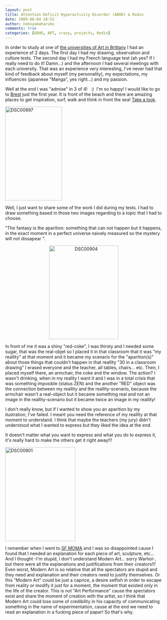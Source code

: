 ```yaml
---
layout: post
title: Attention-Deficit Hyperactivity Disorder (ADHD) & Rodin
date: 2009-06-04 18:52
author: nekoyamaharuko
comments: true
categories: [ADHD, ART, crazy, projects, Rodin]
---
```

In order to study at one of <a href="http://www.beauxarts-bretagne.asso.fr/index.php">the universities of Art in Brittany</a> I had an experience of 2 days. The first day I had my drawing, observation and culture tests. The second day I had my French language test (ah yes? If I really need to do it! Damn...) and the afternoon I had several meetings with each university. That was an experience very interesting, I've never had that kind of feedback about myself (my personality), my expectations, my influences (japanese "Manga", yes right...) and my passion.

Well at the end I was "admise" in 3 of 4!   :)  I'm so happy! I would like to go to <a href="http://www.esa-brest.fr/">Brest</a> just the first year. It is front of the beach and there are amazing places to get inspiration, surf, walk and think in front the sea! <a href="http://upload.wikimedia.org/wikipedia/commons/9/91/26-04-2005-015.jpg">Take a look</a>.

<img class="aligncenter size-medium wp-image-440" title="DSC00897" src="http://nekoyamaharuko.files.wordpress.com/2009/06/dsc00897.jpg?w=182" alt="DSC00897" width="182" height="300" />

Well, I just want to share some of the work I did during my tests. I had to draw something based in those two images regarding to a topic that I had to choose.

"The fantasy is the aparition: something that can not happen but it happens, in the exact moment in a perfect universe naively measured so the mystery will not dissapear ".<!--more-->
<p style="text-align:center;"><a href="http://nekoyamaharuko.files.wordpress.com/2009/06/dsc00904.jpg?w=222"><img class="aligncenter size-medium wp-image-441" title="DSC00904" src="http://nekoyamaharuko.files.wordpress.com/2009/06/dsc00904.jpg?w=222" alt="DSC00904" width="222" height="299" /></a></p>
In front of me it was a shiny "red-coke", I was thirsty and I needed some sugar, that was the real-objet so I placed it in that classroom that it was "my reallity" at that moment and it became my scenario for the "aparition(s)" about those things that couldn't happen in that reallity "30 in a classroom drawing" I erased everyone and the teacher, all tables, chairs... etc. Then, I placed myself there, an armchair, the coke and the window. The action? I wasn't drinking, when in my reality I want it and I was in a total crisis that was something imposible (status ZEN) and the another "RED" object was the connection between my reallity and the reallity-scenario, because the armchair wasn't a real-object but it became something real and not an image in the reallity-scenario but it became twice an image in my reallity!

I don't really know, but if I wanted to show you an aparition by my ilustration, I've failed. I meant you need the reference of my reallity at that moment to understand. I think that maybe the teachers (my jury) didn't understood what I wanted to express but they liked the idea at the end.

It doesn't matter what you want to express and what you do to express it, it's really hard to make the others get it right away!!!

<a href="http://nekoyamaharuko.files.wordpress.com/2009/06/dsc00901.jpg"><img class="aligncenter size-medium wp-image-474" title="DSC00901" src="http://nekoyamaharuko.files.wordpress.com/2009/06/dsc00901.jpg?w=225" alt="DSC00901" width="225" height="300" /></a>

I remember when I went to <a href="http://www.sfmoma.org/">SF MOMA</a> and I was so disappointed cause I found that I needed an explanation for each piece of art, sculpture, etc... And I thought -I'm stupid, I don't understand Modern Art... sorry Warhol-, but there were all the explanations and justifications from their creators!!! Even worst, Modern Art is so relative that all the spectators are stupid and they need and explanation and their creators need to justify themselves. Or this "Modern Art" could be just a caprice, a desire selfish in order to escape from reality or modify it just for a moment, the moment that existed only in the life of the creator. This is not "Art Performance" cause the spectators exist and share the moment of creation with the artist, so I think that Modern Art could lose some of credibility in his capacity of communicating something in the name of experimentation, cause at the end we need to read an explanation in a fucking piece of paper! So that's why.

